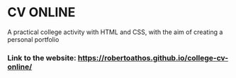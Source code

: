 # CV ONLINE

A practical college activity with HTML and CSS, with the aim of creating a personal portfolio

### Link to the website: https://robertoathos.github.io/college-cv-online/
